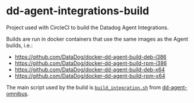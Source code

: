 # dd-agent-integrations-build
Project used with CircleCI to build the Datadog Agent Integrations.

Builds are run in docker containers that use the same images as the Agent builds, i.e.:
* https://github.com/DataDog/docker-dd-agent-build-deb-i386
* https://github.com/DataDog/docker-dd-agent-build-rpm-i386
* https://github.com/DataDog/docker-dd-agent-build-deb-x64
* https://github.com/DataDog/docker-dd-agent-build-rpm-x64

The main script used by the build is [`build_integration.sh`](https://github.com/DataDog/dd-agent-omnibus/blob/master/build_integration.sh)
from [dd-agent-omnibus](https://github.com/DataDog/dd-agent-omnibus).

